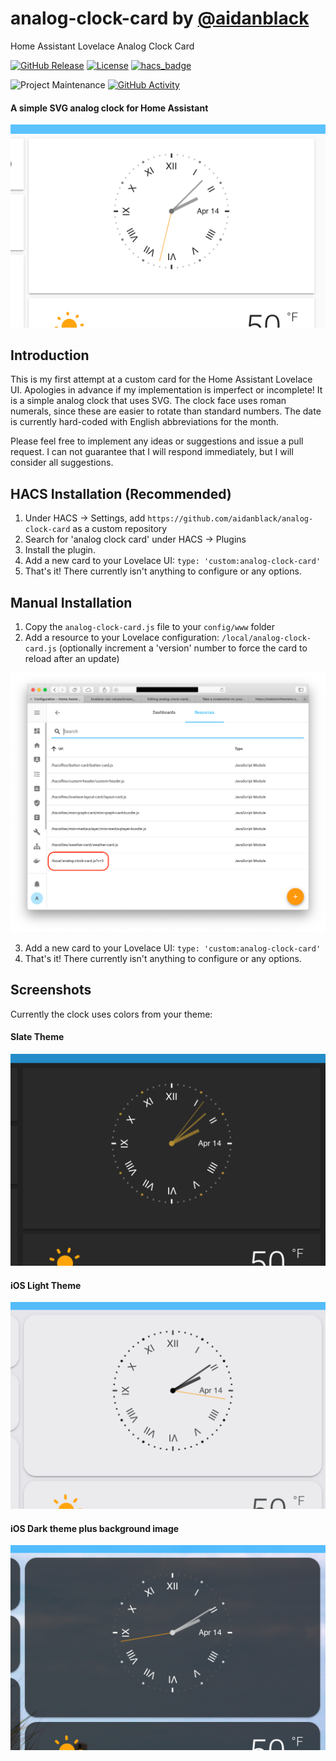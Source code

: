 # analog-clock-card by [@aidanblack](https://www.github.com/aidanblack)
Home Assistant Lovelace Analog Clock Card

[![GitHub Release][releases-shield]][releases]
[![License][license-shield]](LICENSE)
[![hacs_badge](https://img.shields.io/badge/HACS-Default-orange.svg?style=for-the-badge)](https://github.com/custom-components/hacs)

![Project Maintenance][maintenance-shield]
[![GitHub Activity][commits-shield]][commits]

#### A simple SVG analog clock for Home Assistant
![Screenshot of the clock with Default theme](clock1.png "Default Theme")
## Introduction
This is my first attempt at a custom card for the Home Assistant Lovelace UI. Apologies in advance if my implementation is imperfect or incomplete! It is a simple analog clock that uses SVG. The clock face uses roman numerals, since these are easier to rotate than standard numbers. The date is currently hard-coded with English abbreviations for the month.

Please feel free to implement any ideas or suggestions and issue a pull request. I can not guarantee that I will respond immediately, but I will consider all suggestions.

## HACS Installation (Recommended)
1. Under HACS -> Settings, add `https://github.com/aidanblack/analog-clock-card` as a custom repository
2. Search for 'analog clock card' under HACS -> Plugins
3. Install the plugin.
4. Add a new card to your Lovelace UI: `type: 'custom:analog-clock-card'`
5. That's it! There currently isn't anything to configure or any options.

## Manual Installation
1. Copy the `analog-clock-card.js` file to your `config/www` folder
2. Add a resource to your Lovelace configuration: `/local/analog-clock-card.js` (optionally increment a 'version' number to force the card to reload after an update)

![Screenshot of the Lovelace Resources configuration page](LovelaceResource.png "Lovelace Configuration")

3. Add a new card to your Lovelace UI: `type: 'custom:analog-clock-card'`
4. That's it! There currently isn't anything to configure or any options.
## Screenshots
Currently the clock uses colors from your theme:
#### Slate Theme
![Screenshot of the clock with Slate theme](clock2.png "Slate Theme")
#### iOS Light Theme
![Screenshot of the clock with iOS Light theme](clock3.png "iOS Light Theme")
#### iOS Dark theme plus background image
![Screenshot of the clock with iOS Dark theme and background image](clock4.png "iOS Dark Theme plus background image")

[commits-shield]: https://img.shields.io/github/commit-activity/y/custom-cards/analog-clock-card.svg?style=for-the-badge
[commits]: https://github.com/custom-cards/analog-clock-card/commits/master
[license-shield]: https://img.shields.io/github/license/custom-cards/analog-clock-card.svg?style=for-the-badge
[maintenance-shield]: https://img.shields.io/maintenance/yes/2020.svg?style=for-the-badge
[releases-shield]: https://img.shields.io/github/release/custom-cards/analog-clock-card.svg?style=for-the-badge
[releases]: https://github.com/custom-cards/analog-clock-card/releases